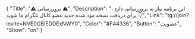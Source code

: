 {
"Title": "⚠️      بروزرسانی      ⚠️",
"Description": "این برنامه نیاز به بروزرسانی دارد ، برای دریافت نسخه مود شده جدید عضو کانال تلگرام ما شوید 👇",
"Link": "tg://join?invite=NVE0GBIEDDExNWY0",
"Color": "#F44336",
"Button": "عضویت",
"Show": "on"
}
